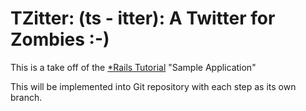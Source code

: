 # TZitter: (ts - itter): A Twitter for Zombies :-)

This is a take off of the [*Rails Tutorial](http://railstutorial.org/) "Sample Application"

This will be implemented into Git repository with each step as its own branch.

